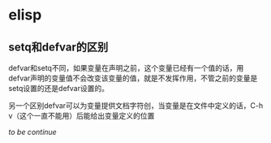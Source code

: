 elisp
====

setq和defvar的区别
---
defvar和setq不同，如果变量在声明之前，这个变量已经有一个值的话，用defvar声明的变量值不会改变该变量的值，就是不发挥作用，不管之前的变量是setq设置的还是defvar设置的。


另一个区别defvar可以为变量提供文档字符创，当变量是在文件中定义的话，C-h v（这个一直不能用）后能给出变量定义的位置

*to be continue*
